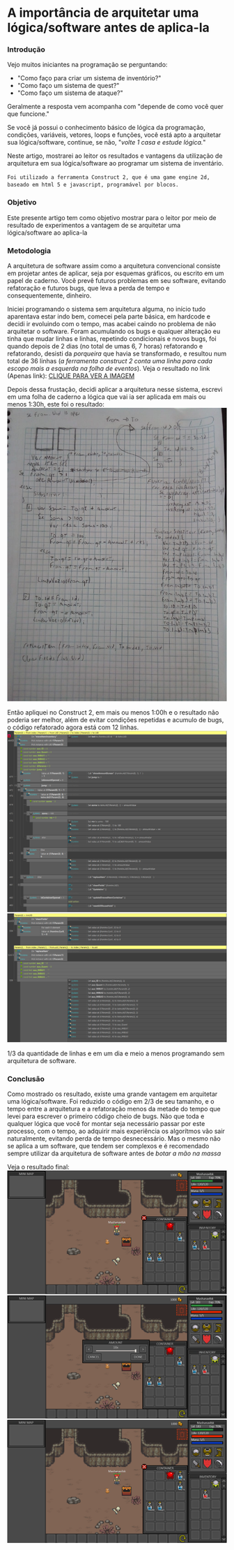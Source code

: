 # A importância de arquitetar uma lógica/software antes de aplica-la
### Introdução
Vejo muitos iniciantes na programação se perguntando: 
- "Como faço para criar um sistema de inventório?"
- "Como faço um sistema de quest?"
- "Como faço um sistema de ataque?"

Geralmente a resposta vem acompanha com "depende de como você quer que funcione."

Se você já possui o conhecimento básico de lógica da programação, condições, variáveis, vetores, loops e funções, você está apto a arquitetar sua lógica/software, continue, se não, "*volte 1 casa e estude lógica.*"

Neste artigo, mostrarei ao leitor os resultados e vantagens da utilização de arquitetura em sua lógica/software ao programar um sistema de inventário.

`Foi utilizado a ferramenta Construct 2, que é uma game engine 2d, baseado em html 5 e javascript, programável por blocos.`

### Objetivo
Este presente artigo tem como objetivo mostrar para o leitor por meio de resultado de experimentos a vantagem de se arquitetar uma lógica/software ao aplica-la

### Metodologia
A arquitetura de software assim como a arquitetura convencional consiste em projetar antes de aplicar, seja por esquemas gráficos, ou escrito em um papel de caderno. Você prevê futuros problemas em seu software, evitando refatoração e futuros bugs, que leva a perda de tempo e consequentemente, dinheiro.

Iniciei programando o sistema sem arquitetura alguma, no início tudo aparentava estar indo bem, comecei pela parte básica, em hardcode e decidi ir evoluindo com o tempo, mas acabei caindo no problema de não arquitetar o software. Foram acumulando os bugs e qualquer alteração eu tinha que mudar linhas e linhas, repetindo condicionais e novos bugs, foi quando depois de 2 dias (no total de umas 6, 7 horas) refatorando e refatorando, desisti da *porqueira* que havia se transformado, e resultou num total de 36 linhas (*a ferramenta construct 2 conta uma linha para cada escopo mais a esquerda na folha de eventos*).
Veja o resultado no link (Apenas link):
[CLIQUE PARA VER A IMAGEM](https://github.com/Victor-Morvy/Artigo_Arquitetando_Algoritmo/blob/main/1.png?raw=true)

Depois dessa frustação, decidi aplicar a arquitetura nesse sistema, escrevi em uma folha de caderno a lógica que vai ia ser aplicada em mais ou menos 1:30h, este foi o resultado:
![alt tag](https://github.com/Victor-Morvy/Artigo_Arquitetando_Algoritmo/blob/main/4.jpeg?raw=true)

Então apliquei no Construct 2, em mais ou menos 1:00h e o resultado não poderia ser melhor, além de evitar condições repetidas e acumulo de bugs, o código refatorado agora está com 12 linhas.
![alt tag](https://github.com/Victor-Morvy/Artigo_Arquitetando_Algoritmo/blob/main/2.png?raw=true)
![alt tag](https://github.com/Victor-Morvy/Artigo_Arquitetando_Algoritmo/blob/main/3.png?raw=true)

1/3 da quantidade de linhas e em um dia e meio a menos programando sem arquitetura de software.

### Conclusão
Como mostrado os resultado, existe uma grande vantagem em arquitetar uma lógica/software.
Foi reduzido o código em 2/3 de seu tamanho, e o tempo entre a arquitetura e a refatoração menos da metade do tempo que levei para escrever o primeiro código cheio de bugs.
Não que toda e qualquer lógica que você for montar seja necessário passar por este processo, com o tempo, ao adquirir mais experiência os algorítmos vão sair naturalmente, evitando perda de tempo desnecessário.
Mas o mesmo não se aplica a um software, que tendem ser complexos e é recomendado sempre utilizar da arquitetura de software antes de *botar a mão na massa*

Veja o resultado final:
![alt tag](https://github.com/Victor-Morvy/Artigo_Arquitetando_Algoritmo/blob/main/final.png?raw=true)
![alt tag](https://github.com/Victor-Morvy/Artigo_Arquitetando_Algoritmo/blob/main/final2.png?raw=true)
![alt tag](https://github.com/Victor-Morvy/Artigo_Arquitetando_Algoritmo/blob/main/final3.png?raw=true)
